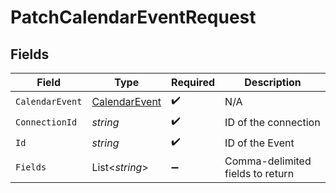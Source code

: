 # PatchCalendarEventRequest


## Fields

| Field                                                     | Type                                                      | Required                                                  | Description                                               |
| --------------------------------------------------------- | --------------------------------------------------------- | --------------------------------------------------------- | --------------------------------------------------------- |
| `CalendarEvent`                                           | [CalendarEvent](../../Models/Components/CalendarEvent.md) | :heavy_check_mark:                                        | N/A                                                       |
| `ConnectionId`                                            | *string*                                                  | :heavy_check_mark:                                        | ID of the connection                                      |
| `Id`                                                      | *string*                                                  | :heavy_check_mark:                                        | ID of the Event                                           |
| `Fields`                                                  | List<*string*>                                            | :heavy_minus_sign:                                        | Comma-delimited fields to return                          |